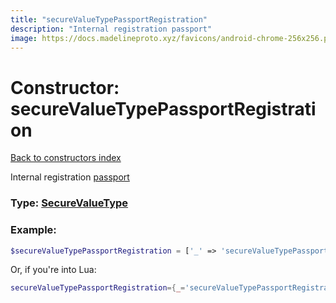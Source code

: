 ```yaml
---
title: "secureValueTypePassportRegistration"
description: "Internal registration passport"
image: https://docs.madelineproto.xyz/favicons/android-chrome-256x256.png
---
```

# Constructor: secureValueTypePassportRegistration  
[Back to constructors index](index.md)



Internal registration [passport](https://core.telegram.org/passport)




### Type: [SecureValueType](../types/SecureValueType.md)


### Example:

```php
$secureValueTypePassportRegistration = ['_' => 'secureValueTypePassportRegistration'];
```  


Or, if you're into Lua:

```lua
secureValueTypePassportRegistration={_='secureValueTypePassportRegistration'}

```


